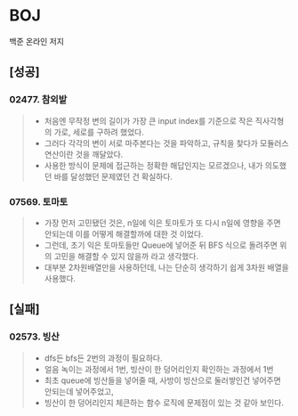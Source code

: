 # BOJ
백준 온라인 저지

## [성공]
### 02477. 참외밭
> - 처음엔 무작정 변의 길이가 가장 큰 input index를 기준으로 작은 직사각형의 가로, 세로를 구하려 했었다.
> - 그러다 각각의 변이 서로 마주본다는 것을 파악하고, 규칙을 찾다가 모듈러스 연산이란 것을 깨달았다.
> - 사용한 방식이 문제에 접근하는 정확한 해답인지는 모르겠으나, 내가 의도했던 바를 달성했던 문제였던 건 확실하다.
### 07569. 토마토
> - 가장 먼저 고민됐던 것은, n일에 익은 토마토가 또 다시 n일에 영향을 주면 안되는데 이를 어떻게 해결할까에 대한 것 이었다.
> - 그런데, 초기 익은 토마토들만 Queue에 넣어준 뒤 BFS 식으로 돌려주면 위의 고민을 해결할 수 있지 않을까 라고 생각했다.
> - 대부분 2차원배열만을 사용하던데, 나는 단순히 생각하기 쉽게 3차원 배열을 사용했다.

## [실패]
### 02573. 빙산
> - dfs든 bfs든 2번의 과정이 필요하다.
> - 얼음 녹이는 과정에서 1번, 빙산이 한 덩어리인지 확인하는 과정에서 1번
> - 최초 queue에 빙산들을 넣어줄 때, 사방이 빙산으로 둘러쌓인건 넣어주면 안되는데 넣어주었고,
> - 빙산이 한 덩어리인지 체큰하는 함수 로직에 문제점이 있는 것 같아 보인다.
